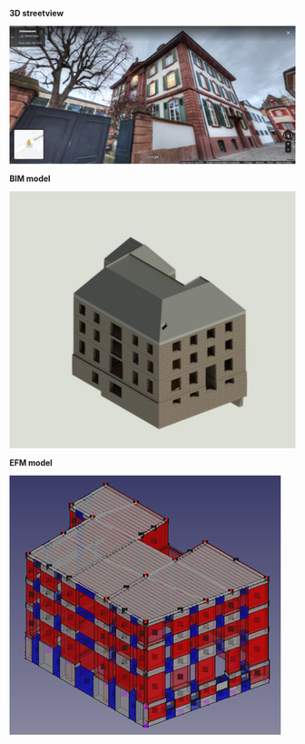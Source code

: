**3D streetview**

![3D streetview](Streetview.png)

**BIM model**

![BIM isometric](BIM{3D}.jpg)

**EFM model**

![EFM isometric](EFM-Isometric.png)
